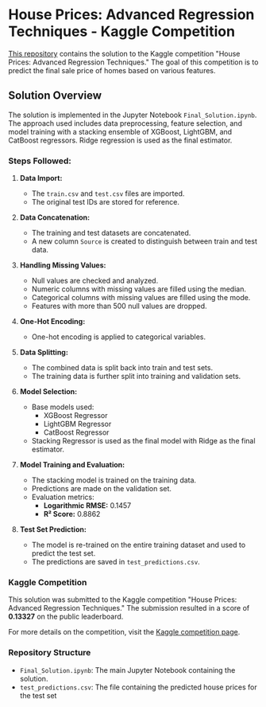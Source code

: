 # House Prices: Advanced Regression Techniques - Kaggle Competition

[This repository](https://github.com/UtkarshRaj130/HousePrices_AdvancedRegression) contains the solution to the Kaggle competition "House Prices: Advanced Regression Techniques." The goal of this competition is to predict the final sale price of homes based on various features.

## Solution Overview

The solution is implemented in the Jupyter Notebook `Final_Solution.ipynb`. The approach used includes data preprocessing, feature selection, and model training with a stacking ensemble of XGBoost, LightGBM, and CatBoost regressors. Ridge regression is used as the final estimator.

### Steps Followed:

1. **Data Import:**
   - The `train.csv` and `test.csv` files are imported.
   - The original test IDs are stored for reference.

2. **Data Concatenation:**
   - The training and test datasets are concatenated.
   - A new column `Source` is created to distinguish between train and test data.

3. **Handling Missing Values:**
   - Null values are checked and analyzed.
   - Numeric columns with missing values are filled using the median.
   - Categorical columns with missing values are filled using the mode.
   - Features with more than 500 null values are dropped.

4. **One-Hot Encoding:**
   - One-hot encoding is applied to categorical variables.

5. **Data Splitting:**
   - The combined data is split back into train and test sets.
   - The training data is further split into training and validation sets.

6. **Model Selection:**
   - Base models used:
     - XGBoost Regressor
     - LightGBM Regressor
     - CatBoost Regressor
   - Stacking Regressor is used as the final model with Ridge as the final estimator.

7. **Model Training and Evaluation:**
   - The stacking model is trained on the training data.
   - Predictions are made on the validation set.
   - Evaluation metrics:
     - **Logarithmic RMSE:** 0.1457
     - **R² Score:** 0.8862

8. **Test Set Prediction:**
   - The model is re-trained on the entire training dataset and used to predict the test set.
   - The predictions are saved in `test_predictions.csv`.

### Kaggle Competition

This solution was submitted to the Kaggle competition "House Prices: Advanced Regression Techniques." The submission resulted in a score of **0.13327** on the public leaderboard.

For more details on the competition, visit the [Kaggle competition page](https://www.kaggle.com/competitions/house-prices-advanced-regression-techniques/overview).

### Repository Structure

- `Final_Solution.ipynb`: The main Jupyter Notebook containing the solution.
- `test_predictions.csv`: The file containing the predicted house prices for the test set
